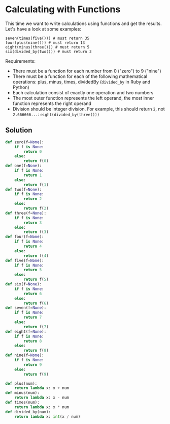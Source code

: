 # Calculating with Functions
This time we want to write calculations using functions and get the results. Let's have a look at some examples:

    seven(times(five())) # must return 35
    four(plus(nine())) # must return 13
    eight(minus(three())) # must return 5
    six(divided_by(two())) # must return 3
    
Requirements:


- There must be a function for each number from 0 ("zero") to 9 ("nine")
- There must be a function for each of the following mathematical operations: plus, minus, times, dividedBy (`divided_by` in Ruby and Python)
- Each calculation consist of exactly one operation and two numbers
- The most outer function represents the left operand, the most inner function represents the right operand
- Division should be integer division. For example, this should return `2`, not `2.666666...`:
`eight(divided_by(three()))`

## Solution
```python
def zero(f=None): 
    if f is None: 
        return 0 
    else: 
        return f(0) 
def one(f=None): 
    if f is None: 
        return 1 
    else: 
        return f(1) 
def two(f=None): 
    if f is None: 
        return 2 
    else: 
        return f(2) 
def three(f=None): 
    if f is None: 
        return 3 
    else: 
        return f(3) 
def four(f=None): 
    if f is None: 
        return 4 
    else: 
        return f(4) 
def five(f=None): 
    if f is None: 
        return 5 
    else: 
        return f(5) 
def six(f=None): 
    if f is None: 
        return 6 
    else: 
        return f(6) 
def seven(f=None): 
    if f is None: 
        return 7 
    else: 
        return f(7) 
def eight(f=None): 
    if f is None: 
        return 8 
    else: 
        return f(8) 
def nine(f=None): 
    if f is None: 
        return 9 
    else: 
        return f(9) 

def plus(num): 
    return lambda x: x + num
def minus(num): 
    return lambda x: x - num
def times(num): 
    return lambda x: x * num
def divided_by(num): 
    return lambda x: int(x / num)

```
